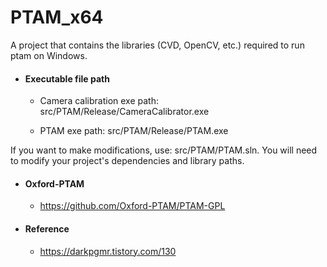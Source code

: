 # PTAM_x64

A project that contains the libraries (CVD, OpenCV, etc.) required to run ptam on Windows.

- #### Executable file path

  - Camera calibration exe path: src/PTAM/Release/CameraCalibrator.exe

  - PTAM exe path: src/PTAM/Release/PTAM.exe

If you want to make modifications, use: src/PTAM/PTAM.sln. You will need to modify your project's dependencies and library paths.

- #### Oxford-PTAM
  - https://github.com/Oxford-PTAM/PTAM-GPL

- #### Reference
  - https://darkpgmr.tistory.com/130
